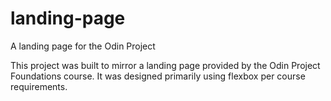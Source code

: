 # landing-page
A landing page for the Odin Project


This project was built to mirror a landing page provided by the Odin Project Foundations course. It was designed primarily using flexbox per course requirements. 